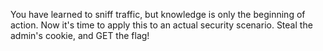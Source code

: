 You have learned to sniff traffic, but knowledge is only the beginning of action.
Now it's time to apply this to an actual security scenario.
Steal the admin's cookie, and GET the flag!
